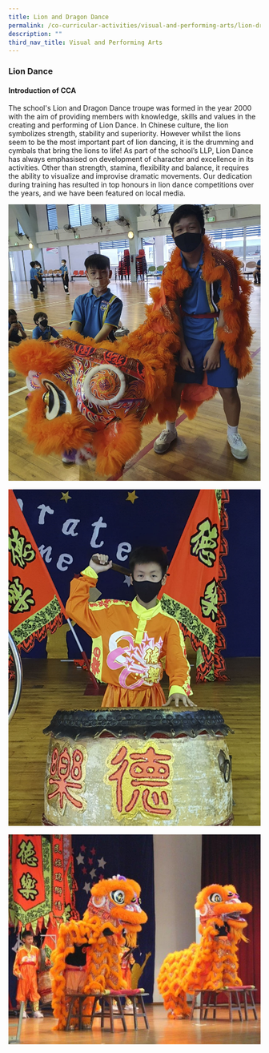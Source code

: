 ```yaml
---
title: Lion and Dragon Dance
permalink: /co-curricular-activities/visual-and-performing-arts/lion-dragon-dance/
description: ""
third_nav_title: Visual and Performing Arts
---
```

### **Lion Dance**

#### **Introduction of CCA**
The school's Lion and Dragon Dance troupe was formed in the year 2000 with the aim of providing members with knowledge, skills and values in the creating and performing of Lion Dance. In Chinese culture, the lion symbolizes strength, stability and superiority. However whilst the lions seem to be the most important part of lion dancing, it is the drumming and cymbals that bring the lions to life!  As part of the school’s LLP, Lion Dance has always emphasised on development of character and excellence in its activities. Other than strength, stamina, flexibility and balance, it requires the ability to visualize and improvise dramatic movements. Our dedication during training has resulted in top honours in lion dance competitions over the years, and we have been featured on local media.


![](/images/2023%20CCA/Lion%20Dance1.jpg)

![](/images/2023%20CCA/Lion%20Dance2.jpg)

![](/images/2023%20CCA/Lion%20Dance3.jpg)